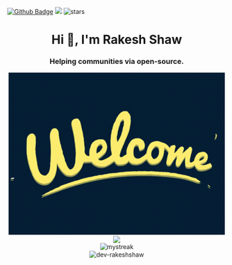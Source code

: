 [![Github Badge](https://img.shields.io/badge/GitHub-100000?style=for-the-badge&logo=github&logoColor=white)](https://github.com/dev-rakeshshaw)
![](https://komarev.com/ghpvc/?username=dev-rakeshshaw)
<img src="https://img.shields.io/github/stars/dev-rakeshshaw?label=Stars" alt="stars">


<h1 align="center">Hi 👋, I'm Rakesh Shaw</h1>


<h3 align="center">Helping communities via open-source. </h3>

<p float="left" align="middle">
  <img align="center" src="./welcome-gif.gif" />
  <br>
  <img align="center" src="https://github-readme-stats.vercel.app/api/top-langs/?username=dev-rakeshshaw&count_private=true&langs_count=7&theme=dark&layout=compact" />
  <br>
  <img src="https://github-readme-streak-stats.herokuapp.com/?user=dev-rakeshshaw&theme=tokyonight" alt="mystreak"/>
  <br>
  <img align="center" src="https://github-readme-stats.vercel.app/api?username=dev-rakeshshaw&show_icons=true&locale=en" alt="dev-rakeshshaw" />
</p>

<!---
<p>&nbsp;<img align="center" src="https://github-readme-stats.vercel.app/api?username=dev-rakeshshaw&show_icons=true&locale=en" alt="dev-rakeshshaw" /></p>
--->

<!---
dev-rakesh/dev-rakesh is a ✨ special ✨ repository because its `README.md` (this file) appears on your GitHub profile.
You can click the Preview link to take a look at your changes.
--->


